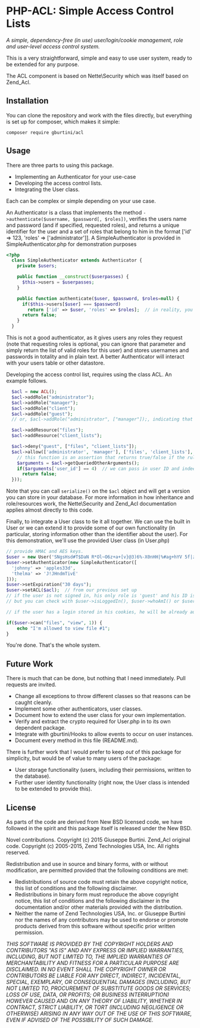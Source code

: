 PHP-ACL: Simple Access Control Lists
====================================

_A simple, dependency-free (in use) user/login/cookie management, role and user-level access control system._

This is a very straightforward, simple and easy to use user system, ready to be extended for any purpose.

The ACL component is based on Nette\Security which was itself based on Zend_Acl.

Installation
------------
You can clone the repository and work with the files directly, but everything is set up for composer, which makes it simple:

    composer require gburtini/acl

Usage
-----
There are three parts to using this package.

* Implementing an Authenticator for your use-case
* Developing the access control lists.
* Integrating the User class.

Each can be complex or simple depending on your use case.

An Authenticator is a class that implements the method ``->authenticate($username, $password[, $roles])``, verifies the users name and password (and if specified, requested roles), and returns a unique identifier for the user and a set of roles that belong to him in the format ['id' => 123, 'roles' => ['administrator']]. A SimpleAuthenticator is provided in SimpleAuthenticator.php for demonstration purposes
````php
<?php
  class SimpleAuthenticator extends Authenticator {
    private $users;

    public function __construct($userpasses) {
      $this->users = $userpasses;
    }

    public function authenticate($user, $password, $roles=null) {
      if($this->users[$user] === $password)
        return ['id' => $user, 'roles' => $roles];  // in reality, you want to pick/confirm roles for this user.
      return false;
    }
  }
````

This is not a good authenticator, as it gives users any roles they request (note that requesting roles is optional, you can ignore that parameter and simply return the list of valid roles for this user) and stores usernames and passwords in totality and in plain text. A better Authenticator will interact with your users table or other datastore.

Developing the access control list, requires using the class ACL. An example follows.
````php
  $acl = new ACL();
  $acl->addRole("administrator");
  $acl->addRole("manager");
  $acl->addRole("client");
  $acl->addRole("guest");
  // or, $acl->addRole("administrator", ["manager"]);, indicating that administrator inherits manager's permissions.

  $acl->addResource("files");
  $acl->addResource("client_lists");

  $acl->deny("guest", ["files", "client_lists"]);
  $acl->allow(['administrator', 'manager'], ['files', 'client_lists'], ['read', 'write'], function($acl, $testing_role, $testing_resource, $testing_privilege) {
    // this function is an assertion that returns true/false if the rule should apply.
    $arguments = $acl->getQueriedOtherArguments();
    if($arguments['user_id'] == 4)  // we can pass in user ID and indeed file/list ID via the other arguments system.
      return false;
  }));
````
Note that you can call ``serialize()`` on the ``$acl`` object and will get a version you can store in your database. For more information in how inheritance and role/resources work, the Nette\Security and Zend_Acl documentation applies almost directly to this code.

Finally, to integrate a User class to tie it all together. We can use the built in User or we can extend it to provide some of our own functionality (in particular, storing information other than the identifier about the user). For this demonstration, we'll use the provided User class (in User.php)

````php
// provide HMAC and AES keys.
$user = new User('SNgsHsd#T$DaN R*Ol~O6z+a+[v}@3)6%-X0nHH|%#ag+hYV 5f|zs}6;T|wM?3+', 'ALPHb92wzIamFw39VHLTiv6rY8i6EiEU8Plghvbhu547iPlgqlHSy76F');
$user->setAuthenticator(new SimpleAuthenticator([
  'johnny' => 'apples33d',
  'thelma' => 'J!JHndmTivE'
]));
$user->setExpiration("30 days");
$user->setACL($acl);  // from our previous set up
// if the user is not signed in, his only role is 'guest' and his ID is null.
// but you can check with $user->isLoggedIn(), $user->whoAmI() or $user->roles()

// if the user has a login stored in his cookies, he will be already authenticated. If he weren't, you can try to authenticate him with $user->login($username, $password); -- this will throw an exception if the login fails.

if($user->can("files", "view", 1)) {
    echo "I'm allowed to view file #1";
}
````

You're done. That's the whole system.

Future Work
-----------
There is much that can be done, but nothing that I need immediately. Pull requests are invited.

* Change all exceptions to throw different classes so that reasons can be caught cleanly.
* Implement some other authenticators, user classes.
* Document how to extend the user class for your own implementation.
* Verify and extract the crypto required for User.php in to its own dependent package.
* Integrate with gburtini/Hooks to allow events to occur on user instances.
* Document every method in this file (README.md).

There is further work that I would prefer to keep *out* of this package for simplicity, but would be of value to many users of the package:

* User storage functionality (users, including their permissions, written to the database).
* Further user identity functionality (right now, the User class is intended to be extended to provide this).

License
-------
As parts of the code are derived from New BSD licensed code, we have followed in the spirit and this package itself is released under the New BSD.

Novel contributions. Copyright (c) 2015 Giuseppe Burtini.
Zend_Acl original code. Copyright (c) 2005-2015, Zend Technologies USA, Inc. All rights reserved.

Redistribution and use in source and binary forms, with or without modification, are permitted provided that the following conditions are met:

* Redistributions of source code must retain the above copyright notice, this list of conditions and the following disclaimer.
* Redistributions in binary form must reproduce the above copyright notice, this list of conditions and the following disclaimer in the documentation and/or other materials provided with the distribution.
* Neither the name of Zend Technologies USA, Inc. or Giuseppe Burtini nor the names of any contributors may be used to endorse or promote products derived from this software without specific prior written permission.

_THIS SOFTWARE IS PROVIDED BY THE COPYRIGHT HOLDERS AND CONTRIBUTORS "AS IS" AND ANY EXPRESS OR IMPLIED WARRANTIES, INCLUDING, BUT NOT LIMITED TO, THE IMPLIED WARRANTIES OF MERCHANTABILITY AND FITNESS FOR A PARTICULAR PURPOSE ARE DISCLAIMED. IN NO EVENT SHALL THE COPYRIGHT OWNER OR CONTRIBUTORS BE LIABLE FOR ANY DIRECT, INDIRECT, INCIDENTAL, SPECIAL, EXEMPLARY, OR CONSEQUENTIAL DAMAGES (INCLUDING, BUT NOT LIMITED TO, PROCUREMENT OF SUBSTITUTE GOODS OR SERVICES; LOSS OF USE, DATA, OR PROFITS; OR BUSINESS INTERRUPTION) HOWEVER CAUSED AND ON ANY THEORY OF LIABILITY, WHETHER IN CONTRACT, STRICT LIABILITY, OR TORT (INCLUDING NEGLIGENCE OR OTHERWISE) ARISING IN ANY WAY OUT OF THE USE OF THIS SOFTWARE, EVEN IF ADVISED OF THE POSSIBILITY OF SUCH DAMAGE._
